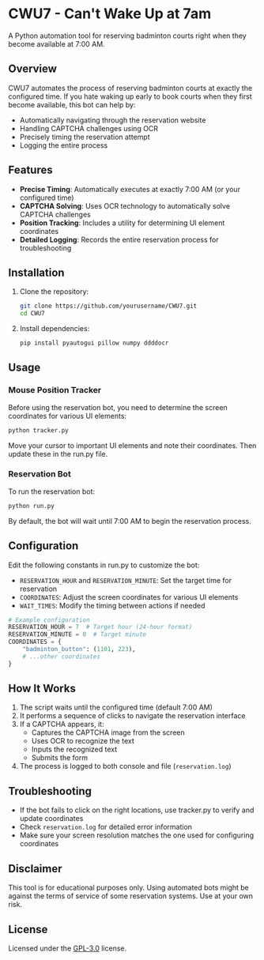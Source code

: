 # CWU7 - Can't Wake Up at 7am

A Python automation tool for reserving badminton courts right when they become available at 7:00 AM.

## Overview

CWU7 automates the process of reserving badminton courts at exactly the configured time. If you hate waking up early to book courts when they first become available, this bot can help by:

- Automatically navigating through the reservation website
- Handling CAPTCHA challenges using OCR
- Precisely timing the reservation attempt
- Logging the entire process

## Features

- **Precise Timing**: Automatically executes at exactly 7:00 AM (or your configured time)
- **CAPTCHA Solving**: Uses OCR technology to automatically solve CAPTCHA challenges
- **Position Tracking**: Includes a utility for determining UI element coordinates
- **Detailed Logging**: Records the entire reservation process for troubleshooting

## Installation

1. Clone the repository:

   ```bash
   git clone https://github.com/yourusername/CWU7.git
   cd CWU7
   ```

2. Install dependencies:

   ```bash
   pip install pyautogui pillow numpy ddddocr
   ```

## Usage

### Mouse Position Tracker

Before using the reservation bot, you need to determine the screen coordinates for various UI elements:

```bash
python tracker.py
```

Move your cursor to important UI elements and note their coordinates. Then update these in the run.py file.

### Reservation Bot

To run the reservation bot:

```bash
python run.py
```

By default, the bot will wait until 7:00 AM to begin the reservation process.

## Configuration

Edit the following constants in run.py to customize the bot:

- `RESERVATION_HOUR` and `RESERVATION_MINUTE`: Set the target time for reservation
- `COORDINATES`: Adjust the screen coordinates for various UI elements
- `WAIT_TIMES`: Modify the timing between actions if needed

```python
# Example configuration
RESERVATION_HOUR = 7  # Target hour (24-hour format)
RESERVATION_MINUTE = 0  # Target minute
COORDINATES = {
    "badminton_button": (1101, 223),
    # ...other coordinates
}
```

## How It Works

1. The script waits until the configured time (default 7:00 AM)
2. It performs a sequence of clicks to navigate the reservation interface
3. If a CAPTCHA appears, it:
   - Captures the CAPTCHA image from the screen
   - Uses OCR to recognize the text
   - Inputs the recognized text
   - Submits the form
4. The process is logged to both console and file (`reservation.log`)

## Troubleshooting

- If the bot fails to click on the right locations, use tracker.py to verify and update coordinates
- Check `reservation.log` for detailed error information
- Make sure your screen resolution matches the one used for configuring coordinates

## Disclaimer

This tool is for educational purposes only. Using automated bots might be against the terms of service of some reservation systems. Use at your own risk.

## License

Licensed under the [GPL-3.0](LICENSE) license.  
